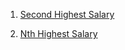 1) [Second Highest Salary](https://leetcode.com/problems/second-highest-salary/)

2) [Nth Highest Salary](https://leetcode.com/problems/nth-highest-salary/)
